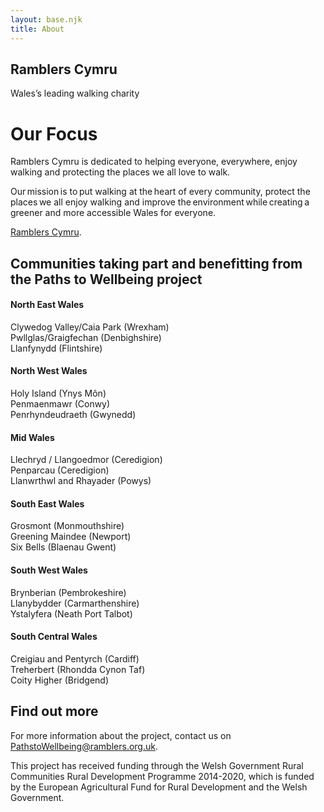```yaml
---
layout: base.njk
title: About
---
```


<section class="hero about">
<div class="prose">

<h1>Ramblers Cymru</h1>

Wales’s leading walking charity

</div>
</section>

<div class="box">
<div class="inner">

# Our Focus

Ramblers Cymru is dedicated to helping everyone, everywhere, enjoy walking and protecting the places we all love to walk.

Our mission is to put walking at the heart of every community, protect the places we all enjoy walking and improve the environment while creating a greener and more accessible Wales for everyone.

[Ramblers Cymru](https://beta.ramblers.org.uk/wales).

</div>
</div>

## Communities taking part and benefitting from the Paths to Wellbeing project

<div class="communities">
<section>

#### North East Wales 
Clywedog Valley/Caia Park (Wrexham)  
Pwllglas/Graigfechan (Denbighshire)  
Llanfynydd (Flintshire) 

</section>
<section>

#### North West Wales 
Holy Island (Ynys Môn)  
Penmaenmawr (Conwy)  
Penrhyndeudraeth (Gwynedd) 

</section>
<section>

#### Mid Wales  
Llechryd / Llangoedmor (Ceredigion)  
Penparcau (Ceredigion)  
Llanwrthwl and Rhayader (Powys)  
</section>
<section>

#### South East Wales  
Grosmont (Monmouthshire)  
Greening Maindee (Newport)  
Six Bells (Blaenau Gwent)  
</section>
<section>

#### South West Wales 
Brynberian (Pembrokeshire)  
Llanybydder (Carmarthenshire)  
Ystalyfera (Neath Port Talbot) 
</section>
<section>

#### South Central Wales  
Creigiau and Pentyrch (Cardiff)  
Treherbert (Rhondda Cynon Taf)  
Coity Higher (Bridgend) 
</section>
</div>

<div class="box">
<div class="inner">

## Find out more 

For more information about the project, contact us on <a href="mailto:pathtowellbeing@ramblers.org.uk">PathstoWellbeing@ramblers.org.uk</a>.

This project has received funding through the Welsh Government Rural Communities Rural Development Programme 2014-2020, which is funded by the European Agricultural Fund for Rural Development and the Welsh Government.

</div>
</div>
